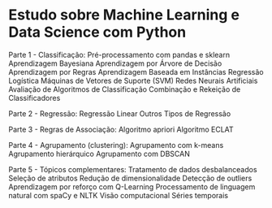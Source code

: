 # Estudo sobre Machine Learning e Data Science com Python


Parte 1 - Classificação:
Pré-processamento com pandas e sklearn
Aprendizagem Bayesiana
Aprendizagem por Árvore de Decisão
Aprendizagem por Regras
Aprendizagem Baseada em Instâncias
Regressão Logística
Máquinas de Vetores de Suporte (SVM)
Redes Neurais Artificiais
Avaliação de Algoritmos de Classificação
Combinação e Rekeição de Classificadores


Parte 2 - Regressão:
Regressão Linear
Outros Tipos de Regressão


Parte 3 - Regras de Associação:
Algoritmo apriori
Algoritmo ECLAT


Parte 4 - Agrupamento (clustering):
Agrupamento com k-means
Agrupamento hierárquico
Agrupamento com DBSCAN


Parte 5 - Tópicos complementares:
Tratamento de dados desbalanceados
Seleção de atributos
Redução de dimensionalidade
Detecção de outliers
Aprendizagem por reforço com Q-Learning
Processamento de linguagem natural com spaCy e NLTK
Visão computacional
Séries temporais

